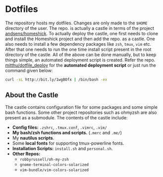 # Dotfiles
The repository hosts my dotfiles. Changes are only made to the `$HOME` directory of the user.
The repo. is actually a castle in terms of the project [andsens/homeshick](https://github.com/andsens/homeshick).
To actually deploy the castle, one first needs to clone and install the Homeshick project and then add the repo. as a castle.
One also needs to install a few dependency packages like `zsh`, `tmux`, `vim` etc.
After that one needs to run the one time install script present in the root directory of the castle.
All of the above can be done manually, but to keep things simple, an automated deployment script is created.
Refer the repo. [mitthu/dotfile_deploy](https://github.com/mitthu/dotfiles_deploy) for the **automated deployment script** or just run the command given below:

```bash
curl -sL http://bit.ly/1wgBOfx | /bin/bash -ex
```

## About the Castle
The castle contains configuration file for some packages and some simple bash functions.
Some other project repositories such as ohmyzsh are also present as a submodule.
The contents of the castle include:
- **Config files:** `.zshrc`, `.tmux.conf`, `.vimrc`, `.vim/`
- **My bash/zsh functions and scripts.** (`.merc` and `.me/`)
- My **nautilus scripts**.
- Some **local fonts** for supporting tmux-powerline fonts.
- **Installation Scripts:** `install.sh` and `personal.sh`.
- **Other Repos:**
  - `robbyrussell/oh-my-zsh`
  - `gnome-terminal-colors-solarized`
  - `vim-bundle/vim-colors-solarized`
